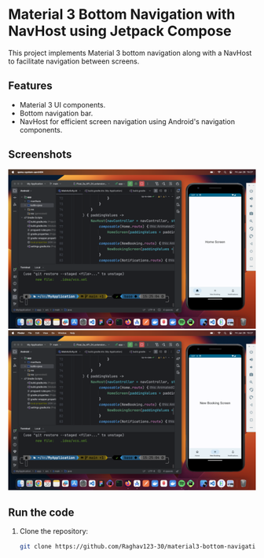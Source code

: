 # Material 3 Bottom Navigation with NavHost using Jetpack Compose

This project implements Material 3 bottom navigation along with a NavHost to facilitate navigation between screens.

## Features

- Material 3 UI components.
- Bottom navigation bar.
- NavHost for efficient screen navigation using Android's navigation components.

## Screenshots

![Home Screen](screenshots/Screenshot%202024-01-26%20at%2015.27.47.png)
![New Booking Screen](screenshots/Screenshot%202024-01-26%20at%2015.27.25.png)


## Run the code

1. Clone the repository:
   ```bash
   git clone https://github.com/Raghav123-30/material3-bottom-navigation-navhost/

